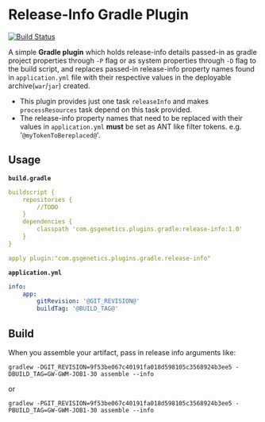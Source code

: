 Release-Info Gradle Plugin
==========================
[![Build Status](https://travis-ci.org/gpottepalem/gradle-release-info.svg?branch=master)](https://travis-ci.org/gpottepalem/gradle-release-info)

A simple __Gradle plugin__ which holds release-info details passed-in as gradle project properties through ```-P``` flag 
or as system properties through ```-D``` flag to the build script, 
and replaces passed-in release-info property names found in ```application.yml``` file with their respective values in 
the deployable archive(```war```/```jar```) created.
 * This plugin provides just one task ```releaseInfo``` and makes ```processResources``` task depend on 
 this task provided.
 * The release-info property names that need to be replaced with their values in <code>application.yml</code> **must** 
 be set as ANT like filter tokens. e.g. '```@myTokenToBereplaced@```'.

Usage
-----
__```build.gradle```__

```yaml
buildscript {
    repositories {
        //TODO
    }
    dependencies {
        classpath 'com.gsgenetics.plugins.gradle:release-info:1.0'
    }
}

apply plugin:"com.gsgenetics.plugins.gradle.release-info"

```

__```application.yml```__
```yaml
info:
    app:
        gitRevision: '@GIT_REVISION@'
        buildTag: '@BUILD_TAG@'
```

Build
-----
When you assemble your artifact, pass in release info arguments like:

```gradlew -DGIT_REVISION=9f53be067c40191fa018d598105c3568924b3ee5 -DBUILD_TAG=GW-GWM-JOB1-30 assemble --info```

or

```gradlew -PGIT_REVISION=9f53be067c40191fa018d598105c3568924b3ee5 -PBUILD_TAG=GW-GWM-JOB1-30 assemble --info```
